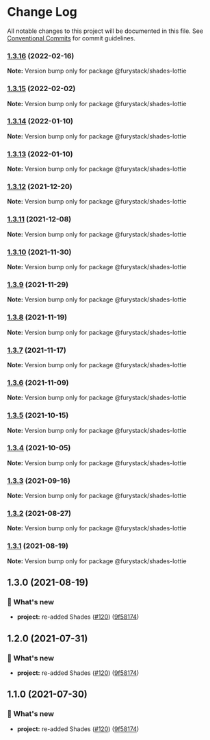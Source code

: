 # Change Log

All notable changes to this project will be documented in this file.
See [Conventional Commits](https://conventionalcommits.org) for commit guidelines.

### [1.3.16](https://github.com/furystack/furystack/compare/@furystack/shades-lottie@1.3.15...@furystack/shades-lottie@1.3.16) (2022-02-16)

**Note:** Version bump only for package @furystack/shades-lottie






### [1.3.15](https://github.com/furystack/furystack/compare/@furystack/shades-lottie@1.3.14...@furystack/shades-lottie@1.3.15) (2022-02-02)

**Note:** Version bump only for package @furystack/shades-lottie






### [1.3.14](https://github.com/furystack/furystack/compare/@furystack/shades-lottie@1.3.12...@furystack/shades-lottie@1.3.14) (2022-01-10)

**Note:** Version bump only for package @furystack/shades-lottie






### [1.3.13](https://github.com/furystack/furystack/compare/@furystack/shades-lottie@1.3.12...@furystack/shades-lottie@1.3.13) (2022-01-10)

**Note:** Version bump only for package @furystack/shades-lottie






### [1.3.12](https://github.com/furystack/furystack/compare/@furystack/shades-lottie@1.3.11...@furystack/shades-lottie@1.3.12) (2021-12-20)

**Note:** Version bump only for package @furystack/shades-lottie






### [1.3.11](https://github.com/furystack/furystack/compare/@furystack/shades-lottie@1.3.10...@furystack/shades-lottie@1.3.11) (2021-12-08)

**Note:** Version bump only for package @furystack/shades-lottie






### [1.3.10](https://github.com/furystack/furystack/compare/@furystack/shades-lottie@1.3.9...@furystack/shades-lottie@1.3.10) (2021-11-30)

**Note:** Version bump only for package @furystack/shades-lottie






### [1.3.9](https://github.com/furystack/furystack/compare/@furystack/shades-lottie@1.3.8...@furystack/shades-lottie@1.3.9) (2021-11-29)

**Note:** Version bump only for package @furystack/shades-lottie






### [1.3.8](https://github.com/furystack/furystack/compare/@furystack/shades-lottie@1.3.7...@furystack/shades-lottie@1.3.8) (2021-11-19)

**Note:** Version bump only for package @furystack/shades-lottie






### [1.3.7](https://github.com/furystack/furystack/compare/@furystack/shades-lottie@1.3.6...@furystack/shades-lottie@1.3.7) (2021-11-17)

**Note:** Version bump only for package @furystack/shades-lottie






### [1.3.6](https://github.com/furystack/furystack/compare/@furystack/shades-lottie@1.3.5...@furystack/shades-lottie@1.3.6) (2021-11-09)

**Note:** Version bump only for package @furystack/shades-lottie






### [1.3.5](https://github.com/furystack/furystack/compare/@furystack/shades-lottie@1.3.4...@furystack/shades-lottie@1.3.5) (2021-10-15)

**Note:** Version bump only for package @furystack/shades-lottie






### [1.3.4](https://github.com/furystack/furystack/compare/@furystack/shades-lottie@1.3.3...@furystack/shades-lottie@1.3.4) (2021-10-05)

**Note:** Version bump only for package @furystack/shades-lottie






### [1.3.3](https://github.com/furystack/furystack/compare/@furystack/shades-lottie@1.3.2...@furystack/shades-lottie@1.3.3) (2021-09-16)

**Note:** Version bump only for package @furystack/shades-lottie






### [1.3.2](https://github.com/furystack/furystack/compare/@furystack/shades-lottie@1.3.1...@furystack/shades-lottie@1.3.2) (2021-08-27)

**Note:** Version bump only for package @furystack/shades-lottie






### [1.3.1](https://github.com/furystack/furystack/compare/@furystack/shades-lottie@1.3.0...@furystack/shades-lottie@1.3.1) (2021-08-19)

**Note:** Version bump only for package @furystack/shades-lottie






## 1.3.0 (2021-08-19)


### 🚀 What's new

* **project:** re-added Shades ([#120](https://github.com/furystack/furystack/issues/120)) ([9f58174](https://github.com/furystack/furystack/commit/9f58174b3762fd4e4106f48215a72ec295cf2553))




## 1.2.0 (2021-07-31)


### 🚀 What's new

* **project:** re-added Shades ([#120](https://github.com/furystack/furystack/issues/120)) ([9f58174](https://github.com/furystack/furystack/commit/9f58174b3762fd4e4106f48215a72ec295cf2553))




## 1.1.0 (2021-07-30)


### 🚀 What's new

* **project:** re-added Shades ([#120](https://github.com/furystack/furystack/issues/120)) ([9f58174](https://github.com/furystack/furystack/commit/9f58174b3762fd4e4106f48215a72ec295cf2553))
